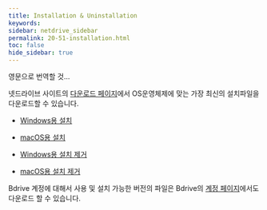 ```yaml
---
title: Installation & Uninstallation
keywords:
sidebar: netdrive_sidebar
permalink: 20-51-installation.html
toc: false
hide_sidebar: true
---
```


영문으로 번역할 것...

넷드라이브 사이트의 [다운로드 페이지](https://www.netdrive.net/download/)에서 OS운영체제에 맞는 가장 최신의 설치파일을 다운로드할 수 있습니다.

- [Windows용 설치](installation-windows)
- [macOS용 설치](installation-macos)


- [Windows용 설치 제거](uninstallation-windows)
- [macOS용 설치 제거](uninstallation-macos)

Bdrive 계정에 대해서 사용 및 설치 가능한 버전의 파일은 Bdrive의 [계정 페이지](https://accounts.bdrive.com/plans_products/NetDrive3/)에서도 다운로드 할 수 있습니다.